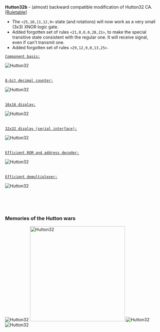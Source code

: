 **Hutton32b** - (almost) backward compatible modification of Hutton32 CA. [[Ruletable](doc/Hutton32b.rule)]<br>
- The `<25,10,11,12,9>` state (and rotations) will now work as a very small (3x3) XNOR logic gate.
- Added forgotten set of rules `<21,0,0,0,28,21>`, to make the special transitive state consistent with the regular one. It will receive signal, even if can't transmit one.
- Added forgotten set of rules `<29,12,9,0,13,25>`.

[`Component basis:`](component-basis.rle)

![Hutton32](doc/component-basis.png)
<br><br><br>
[`8-bit decimal counter:`](advanced%20counter.mc)

![Hutton32](doc/advanced%20counter~marked.png)
<br><br><br>
[`16x16 display:`](misc/16x16%20display.mc)

![Hutton32](doc/16x16%20display.png)
<br><br><br>
[`32x32 display (serial interface):`](misc/32x32%20display.mc)

![Hutton32](doc/32x32%20display.png)
<br><br><br>
[`Efficient ROM and address decoder:`](misc/256k%20Segmented%20ROM.mc)

![Hutton32](doc/256k%20Segmented%20ROM.png)
<br><br><br>
[`Efficient demultiplexer:`](misc/efficient_demultiplexer.mc)

![Hutton32](doc/efficient_demultiplexer.png)


<br><br><br>
### Memories of the Hutton wars
![Hutton32](doc/memes/adder%20meme.png)
<img src="doc/memes/not%20meme.jpg" alt="Hutton32" width="312">
![Hutton32](doc/memes/wirecross.png)
![Hutton32](doc/memes/Segmented%20ROM.png)

